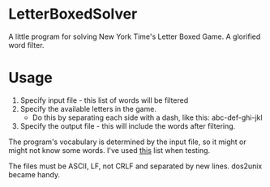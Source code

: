 # LetterBoxedSolver
A little program for solving New York Time's Letter Boxed Game.
A glorified word filter.

# Usage
1. Specify input file - this list of words will be filtered
2. Specify the available letters in the game. 
    * Do this by separating each side with a dash, like this: abc-def-ghi-jkl
3. Specify the output file - this will include the words after filtering.

The program's vocabulary is determined by the input file, so it might or might not know some words.
I've used [this](https://www.mit.edu/~ecprice/wordlist.10000) list when testing. 

The files must be ASCII, LF, not CRLF and separated by new lines. dos2unix became handy.

